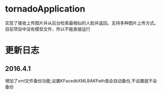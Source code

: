 # tornadoApplication
实现了接收上传图片并从后台检索最相似的人脸并返回。支持多种图片上传方式。
目前项目中没有模型文件，所以不能直接运行

# 更新日志
## 2016.4.1
增加了xml文件备份功能,设置KFacedbXMLBAKPath值会自动备份,不设置就不会备份
